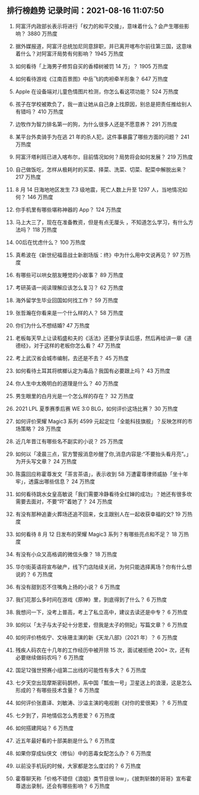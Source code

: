 
## 排行榜趋势 记录时间：2021-08-16 11:07:50
  
  1. 阿富汗内政部长表示将进行「权力的和平交接」，意味着什么？会产生哪些影响？ 3880 万热度
    
  2. 据外媒报道，阿富汗总统加尼同意辞职，并已离开喀布尔前往第三国，这意味着什么？对阿富汗局势有何影响？ 1945 万热度
    
  3. 如何看待「上海男子修剪自买的香樟树被罚 14 万」？ 1905 万热度
    
  4. 如何看待游戏《江南百景图》中岳飞的肉袒牵羊形象？ 647 万热度
    
  5. Apple 在设备端对儿童色情图片检测，你怎么看这项功能？ 524 万热度
    
  6. 孩子在学校被欺负了，我一直让她从自己身上找原因，别总是把责任推给别人有错吗？ 410 万热度
    
  7. 边牧作为智力排名第一的狗，为什么很多人还是不愿意养？ 291 万热度
    
  8. 某平台外卖骑手为在逃 21 年的杀人犯，这件事暴露了哪些方面的问题？ 241 万热度
    
  9. 阿富汗塔利班已进入喀布尔，目前情况如何？局势将会如何发展？ 219 万热度
    
  10. 自己做饭吃，怎样从极耗时的买菜、择菜、洗菜、切菜、配菜中解脱出来？ 217 万热度
    
  11. 8 月 14 日海地地区发生 7.3 级地震，死亡人数上升至 1297 人，当地情况如何？ 146 万热度
    
  12. 你手机里有哪些堪称神器的 App？ 124 万热度
    
  13. 马上大三了，现在在准备教资，但是有点无厘头 ，不知道怎么学习，有什么方法吗？ 118 万热度
    
  14. 00后在忧虑什么？ 100 万热度
    
  15. 真希波在《新世纪福音战士新剧场版：终》中为什么用中文说再见？ 97 万热度
    
  16. 有哪些可以哄女朋友睡觉的小故事？ 89 万热度
    
  17. 考研英语一阅读理解应该怎么复习？ 62 万热度
    
  18. 海外留学生毕业回国如何找工作？ 59 万热度
    
  19. 张哲瀚在你看来是一个什么样的人？ 58 万热度
    
  20. 你们为什么不想结婚? 47 万热度
    
  21. 老板每天早上让读稻盛和夫的《活法》还要分享读后感，然后再给讲一章《道德经》，对于这样的老板你怎么看？ 47 万热度
    
  22. 考上武汉省会城市编制，去还是不去？ 45 万热度
    
  23. 如何看待土耳其将槟榔认定为毒品？我国有必要跟上吗？ 43 万热度
    
  24. 你人生中太晚明白的道理是什么？ 40 万热度
    
  25. 男生眼里的白月光是一个怎么样的存在？ 32 万热度
    
  26. 2021 LPL 夏季赛季后赛 WE 3:0 BLG，如何评价这场比赛？ 30 万热度
    
  27. 如何评价荣耀 Magic3 系列 4599 元起定位「全能科技旗舰」？反映怎样的市场策略？ 28 万热度
    
  28. 近几年晋江有哪些名不副实的小说？ 25 万热度
    
  29. 如何以「凌晨三点，官方警报消息吵醒了你,消息内容是:“不要抬头看月亮”。」为开头写文章？ 24 万热度
    
  30. 陈露回应称霍尊发文「茶言茶语」，表示收到 58 万遭霍尊律师威胁「坐十年牢」，透露出哪些信息？ 24 万热度
    
  31. 如何看待跳水女皇高敏说「我们需要冷静看待全红婵的成功」？她还有很多坎需要去面对，不要“吓”着她了？ 24 万热度
    
  32. 有没有那种追妻火葬场还追不回来，女主跟别人在一起收获幸福的文? 19 万热度
    
  33. 如何看待 8 月 12 日发布的荣耀 Magic3 系列？有哪些亮点和不足？ 18 万热度
    
  34. 有没有小众又高格调的微信头像？ 18 万热度
    
  35. 华尔街英语将宣布破产，线下门店陆续关闭，为何只能选择离场？你有什么想说的？ 6 万热度
    
  36. 有没有甜到忍不住嘴角上扬的小说？ 6 万热度
    
  37. 我们花那么多时间在游戏《原神》里，到底得到了什么？ 6 万热度
    
  38. 我想问一下，没考上普高，考上了私立高中，建议去读还是中专？ 6 万热度
    
  39. 如何以「太子与太子妃十分恩爱，但我是太子的侧妃」写篇文章？ 6 万热度
    
  40. 如何评价杨佑宁、文咏珊主演的新《天龙八部》（2021 年）？ 6 万热度
    
  41. 残疾人码农在十几年的工作经历中被开除 15 次，面试被拒绝 200+ 次，还有必要继续做码农吗？ 6 万热度
    
  42. 国足12强世预赛小组第二出线的可能性有多大？ 6 万热度
    
  43. 七夕天空出现摩斯密码鹊桥，系中国「瓢虫一号」卫星送上的浪漫，这是怎么形成的？有哪些技术含量？ 6 万热度
    
  44. 如何评价张嘉译、刘敏涛、沙溢主演的电视剧《对你的爱很美》？ 6 万热度
    
  45. 七夕到了，异地情侣怎么秀恩爱？ 6 万热度
    
  46. 如何搭建网站？ 6 万热度
    
  47. 近五年最好看的十部美剧是什么？ 6 万热度
    
  48. 如果你穿成仙侠文（修仙）中的恶毒女配怎么办？ 6 万热度
    
  49. 以前没手机玩的时候，大家都是怎么度过的？ 6 万热度
    
  50. 霍尊聊天称「价格不错但《浪姐》类节目很 low」，《披荆斩棘的哥哥》宣布霍尊退出录制，还会有哪些影响？ 6 万热度
    